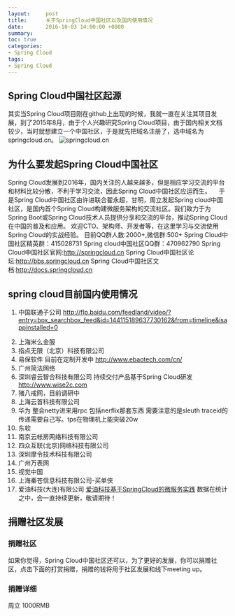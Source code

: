```yaml
---
layout:     post
title:      关于SpringCloud中国社区以及国内使用情况
date:       2016-10-03 14:00:00 +0800
summary:    
toc: true
categories:
- Spring Cloud 
tags:
- Spring Cloud 
---
```

## Spring Cloud中国社区起源
  其实当Spring Cloud项目刚在github上出现的时候，我就一直在关注其项目发展，到了2015年8月，由于个人兴趣研究Spring Cloud项目，由于国内相关文档较少，当时就想建立一个中国社区，于是就先把域名注册了，选中域名为springcloud.cn。
 ![springcloud.cn](/images/domainname.png)

## 为什么要发起Spring Cloud中国社区
 Spring Cloud发展到2016年，国内关注的人越来越多，但是相应学习交流的平台和材料比较分散，不利于学习交流，因此Spring Cloud中国社区应运而生。
　于是Spring Cloud中国社区由许进联合翟永超，甘明，周立发起Spring cloud中国社区，是国内首个Spring Cloud构建微服务架构的交流社区。我们致力于为Spring Boot或Spring Cloud技术人员提供分享和交流的平台，推动Spring Cloud在中国的普及和应用。 欢迎CTO、架构师、开发者等，在这里学习与交流使用Spring Cloud的实战经验。 目前QQ群人数:2000+,微信群:500+
 Spring Cloud中国社区精英群：415028731
 Spring cloud中国社区QQ群：470962790 
 Spring Cloud中国社区官网:http://springcloud.cn
 Spring Cloud中国社区论坛:http://bbs.springcloud.cn
 Spring Cloud中国社区文档:http://docs.springcloud.cn

## spring cloud目前国内使用情况
  1. 中国联通子公司
   http://flp.baidu.com/feedland/video/?entry=box_searchbox_feed&id=144115189637730162&from=timeline&isappinstalled=0
<!--more-->
  2. 上海米么金服
  3. 指点无限（北京）科技有限公司 
  4. 易保软件 目前在定制开发中
     http://www.ebaotech.com/cn/
  5. 广州简法网络
  6. 深圳睿云智合科技有限公司
     持续交付产品基于Spring Cloud研发 http://www.wise2c.com
  7. 猪八戒网，目前调研中
  8. 上海云首科技有限公司
  9. 华为
     整合netty进来用rpc 包括nerflix那套东西 需要注意的是sleuth traceid的传递需要自己写。tps在物理机上能突破20w
  10. 东软
  11. 南京云帐房网络科技有限公司
  12. 四众互联(北京)网络科技有限公司
  13. 深圳摩令技术科技有限公司
  14. 广州万表网
  15. 视觉中国
  16. 上海秦苍信息科技有限公司-买单侠
  17. 爱油科技(大连)有限公司 
     [爱油科技基于SpringCloud的微服务实践](http://blog.xujin.org/2016/11/22/sc-fx1/)
 数据在统计之中，会一直持续更新，敬请期待！

## 捐赠社区发展
### 捐赠社区
   如果你觉得，Spring Cloud中国社区还可以，为了更好的发展，你可以捐赠社区，点击下面的打赏捐赠，捐赠的钱将用于社区发展和线下meeting up。
### 捐赠详细
   周立 1000RMB

